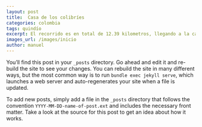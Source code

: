 ```yaml
---
layout: post
title:  Casa de los colibríes
categories: colombia 
tags: quindío
excerpt: El recorrido es en total de 12.39 kilometros, llegando a la casa de los colibríes y bajando por el mirador las palmas.
images_url: /images/inicio
author: manuel
---
```


You’ll find this post in your `_posts` directory. Go ahead and edit it and re-build the site to see your changes. You can rebuild the site in many different ways, but the most common way is to run `bundle exec jekyll serve`, which launches a web server and auto-regenerates your site when a file is updated.

To add new posts, simply add a file in the `_posts` directory that follows the convention `YYYY-MM-DD-name-of-post.ext` and includes the necessary front matter. Take a look at the source for this post to get an idea about how it works.